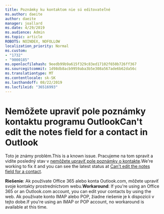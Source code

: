 ```yaml
---
title: Poznámky ku kontaktom nie sú editovateľné
ms.author: daeite
author: daeite
manager: joallard
ms.date: 4/29/2019
ms.audience: Admin
ms.topic: article
ROBOTS: NOINDEX, NOFOLLOW
localization_priority: Normal
ms.custom:
- "1732"
- "9000185"
ms.openlocfilehash: 9eedb99b9a615f329c83ed17102f650b726ff367
ms.sourcegitcommit: 1d98db8acb9959aba3b5e308a567ade6b62da56c
ms.translationtype: MT
ms.contentlocale: sk-SK
ms.lasthandoff: 08/22/2019
ms.locfileid: "36516993"
---
```

# <a name="cant-edit-the-notes-field-for-a-contact-in-outlook"></a><span data-ttu-id="217cf-102">Nemôžete upraviť pole poznámky kontaktu programu Outlook</span><span class="sxs-lookup"><span data-stu-id="217cf-102">Can't edit the notes field for a contact in Outlook</span></span>

<span data-ttu-id="217cf-103">Toto je známy problém.</span><span class="sxs-lookup"><span data-stu-id="217cf-103">This is a known issue.</span></span> <span data-ttu-id="217cf-104">Pracujeme na tom spravit a vidíte posledný stav v [nemôžete upraviť pole poznámky o kontakte](https://support.office.com/article/fb8394ce-04ce-48b5-bae4-be46f77f10fe).</span><span class="sxs-lookup"><span data-stu-id="217cf-104">We're working to fix it and you can see the latest status at [Can't edit the notes field for a contact](https://support.office.com/article/fb8394ce-04ce-48b5-bae4-be46f77f10fe).</span></span>

<span data-ttu-id="217cf-105">**Riešenie**: Ak používate Office 365 alebo konta Outlook.com, môžete upraviť svoje kontakty prostredníctvom webu.</span><span class="sxs-lookup"><span data-stu-id="217cf-105">**Workaround**: If you're using an Office 365 or an Outlook.com account, you can edit your contacts by using the web.</span></span> <span data-ttu-id="217cf-106">Ak používate konto IMAP alebo POP, žiadne riešenie je k dispozícii v tejto dobe.</span><span class="sxs-lookup"><span data-stu-id="217cf-106">If you're using an IMAP or POP account, no workaround is available at this time.</span></span>